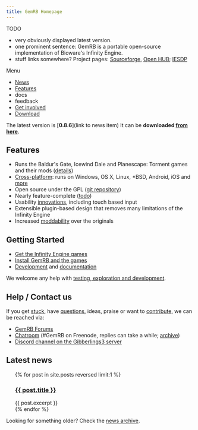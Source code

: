 ```yaml
---
title: GemRB Homepage
---
```


TODO
- very obviously displayed latest version.
- one prominent sentence: GemRB is a
portable open-source implementation of Bioware's Infinity Engine.
- stuff links somewhere? Project pages: [Sourceforge](http://sourceforge.net/projects/gemrb/), [Open
  HUB](https://www.openhub.net/p/gemrb?p=GemRB); [IESDP](http://gemrb.org/iesdp)

Menu
- [News](News.md)
- [Features](Features.md)
- docs
- feedback
- [Get involved]()
- [Download](Install.md)


The latest version is [**0.8.6**](link to news item) It can be
**downloaded [from here](Install.md)**.

## Features

  - Runs the Baldur's Gate, Icewind Dale and Planescape: Torment games
    and their mods ([details](changelog))
  - [Cross-platform](/engine/platforms): runs on Windows, OS X, Linux,
    \*BSD, Android, iOS and [more](gallery#exotic_platforms)
  - Open source under the GPL ([git
    repository](https://github.com/gemrb/gemrb))
  - Nearly feature-complete ([todo](todo))
  - Usability [innovations](innovations), including touch based input
  - Extensible plugin-based design that removes many limitations of the
    Infinity Engine
  - Increased [moddability](/developers/mods) over the originals


## Getting Started

  - [Get the Infinity Engine games](getting_the_games)
  - [Install GemRB and the games](installation)
  - [Development](contribute) and [documentation](documentation)

We welcome any help with [testing, exploration and
development](contribute).

## Help / Contact us

If you get [stuck](known_problems), have
[questions](http://catb.org/~esr/faqs/smart-questions.html), ideas,
praise or want to [contribute](contribute), we can be reached via:

  - [GemRB Forums](https://www.gibberlings3.net/forums/forum/91-gemrb/)
  - [Chatroom](http://webchat.freenode.net/?channels=GemRB) (\#GemRB on
    Freenode, replies can take a while;
    [archive](http://log.usecode.org/gemrblog.php))
  - [Discord channel on the Gibberlings3
    server](https://discord.gg/64rEVAk)
    
## Latest news

<ul>
  {% for post in site.posts reversed limit:1 %}
    <h3><a href="{{ post.url }}">{{ post.title }}</a></h3>
    <div>
      {{ post.excerpt }}
    </div>
  {% endfor %}
</ul>

Looking for something older? Check the [news archive](News.md#older-news).
